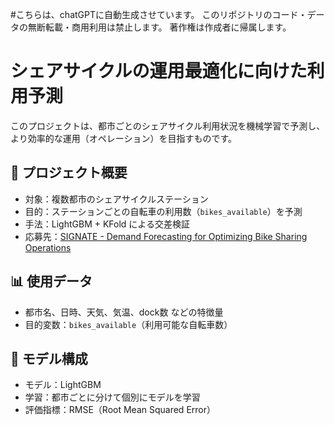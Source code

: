 #こちらは、chatGPTに自動生成させています。
このリポジトリのコード・データの無断転載・商用利用は禁止します。
著作権は作成者に帰属します。

# シェアサイクルの運用最適化に向けた利用予測

このプロジェクトは、都市ごとのシェアサイクル利用状況を機械学習で予測し、より効率的な運用（オペレーション）を目指すものです。

## 📘 プロジェクト概要

- 対象：複数都市のシェアサイクルステーション
- 目的：ステーションごとの自転車の利用数（`bikes_available`）を予測
- 手法：LightGBM + KFold による交差検証
- 応募先：[SIGNATE - Demand Forecasting for Optimizing Bike Sharing Operations]([https://signate.jp/competitions/567](https://signate.jp/competitions/567))

## 📊 使用データ

- 都市名、日時、天気、気温、dock数 などの特徴量
- 目的変数：`bikes_available`（利用可能な自転車数）

## 🔧 モデル構成

- モデル：LightGBM
- 学習：都市ごとに分けて個別にモデルを学習
- 評価指標：RMSE（Root Mean Squared Error）

